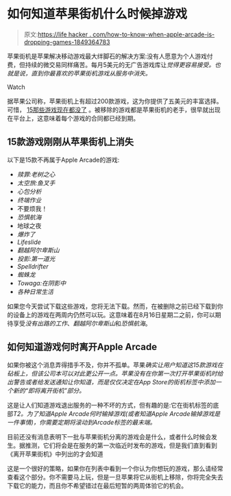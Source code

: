 # 如何知道苹果街机什么时候掉游戏

> 原文:[https://life hacker . com/how-to-know-when-apple-arcade-is-dropping-games-1849364783](https://lifehacker.com/how-to-know-when-apple-arcade-is-dropping-games-1849364783)

苹果街机是苹果解决移动游戏最大绊脚石的解决方案:没有人愿意为个人游戏付费，但持续的微交易同样痛苦。每月5美元的无广告游戏库让*觉得更容易接受。也就是说，直到你最喜欢的苹果街机游戏从服务中消失。* 

Watch

据苹果公司称，苹果街机上有超过200款游戏，这为你提供了五美元的丰富选择。可惜， [15那些游戏现在都没了](https://arstechnica.com/gadgets/2022/08/apple-arcade-removes-games-from-its-library-for-the-first-time/) 。被移除的游戏都是苹果街机的老手，很早就出现在平台上，这意味着每个游戏的合同都已经到期。

## 15款游戏刚刚从苹果街机上消失

以下是15款不再属于Apple Arcade的游戏:

*   *赎罪:老树之心*
*   *太空旅:鱼叉手*
*   *心包分析*
*   *终端作业*
*   不要烦我！
*   *恐惧航海*
*   地球之夜
*   *爆炸了*
*   *Lifeslide*
*   *翻越阿尔卑斯山*
*   *投影:第一道光*
*   *Spelldrifter*
*   *蜘蛛龙*
*   *Towaga:在阴影中*
*   *各种日常生活*

如果您今天尝试下载这些游戏，您将无法下载。然而，在被删除之前已经下载到你的设备上的游戏在两周内仍然可以玩。这意味着在8月16日星期二之前，你可以期待享受*没有出路的工作*、*翻越阿尔卑斯山*和*恐惧航海*。

## 如何知道游戏何时离开Apple Arcade

如果你被这个消息弄得措手不及，你并不孤单。苹果*确实让用户知道这15款游戏在砧板上，但该公司本可以对此更公开一点。苹果没有在你第一次打开苹果街机时给出警告或者给发送通知让你知道，而是仅仅决定在App Store的街机标签中添加一个新的“即将离开街机”部分。*

这是让人们知道游戏退出服务的一种不坏的方式，但有趣的是:它在街机标签的底部*T2。为了知道Apple Arcade何时输掉游戏(或者知道Apple Arcade输掉游戏是一件事情)，你需要定期将滚动到Arcade标签的最末端。* 

目前还没有消息表明下一批与苹果街机分离的游戏会是什么，或者什么时候会发生。据推测，它们将会是在服务的第一次临近时发布的游戏，但是我们直到看到《离开苹果街机》中列出的才会知道

这是一个很好的策略，如果你在列表中看到一个你认为你想玩的游戏，那么请经常查看这个部分。你不需要马上玩，但是一旦苹果将它从街机上移除，你将完全失去下载它的能力，而且你不希望错过在最后短暂的两周体验它的机会。